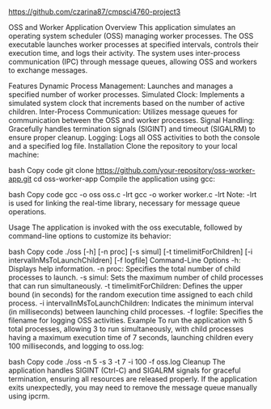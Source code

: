 https://github.com/czarina87/cmpsci4760-project3

OSS and Worker Application
Overview
This application simulates an operating system scheduler (OSS) managing worker processes. The OSS executable launches worker processes at specified intervals, controls their execution time, and logs their activity. The system uses inter-process communication (IPC) through message queues, allowing OSS and workers to exchange messages.

Features
Dynamic Process Management: Launches and manages a specified number of worker processes.
Simulated Clock: Implements a simulated system clock that increments based on the number of active children.
Inter-Process Communication: Utilizes message queues for communication between the OSS and worker processes.
Signal Handling: Gracefully handles termination signals (SIGINT) and timeout (SIGALRM) to ensure proper cleanup.
Logging: Logs all OSS activities to both the console and a specified log file.
Installation
Clone the repository to your local machine:

bash
Copy code
git clone https://github.com/your-repository/oss-worker-app.git
cd oss-worker-app
Compile the application using gcc:

bash
Copy code
gcc -o oss oss.c -lrt
gcc -o worker worker.c -lrt
Note: -lrt is used for linking the real-time library, necessary for message queue operations.

Usage
The application is invoked with the oss executable, followed by command-line options to customize its behavior:

bash
Copy code
./oss [-h] [-n proc] [-s simul] [-t timelimitForChildren] [-i intervalInMsToLaunchChildren] [-f logfile]
Command-Line Options
-h: Displays help information.
-n proc: Specifies the total number of child processes to launch.
-s simul: Sets the maximum number of child processes that can run simultaneously.
-t timelimitForChildren: Defines the upper bound (in seconds) for the random execution time assigned to each child process.
-i intervalInMsToLaunchChildren: Indicates the minimum interval (in milliseconds) between launching child processes.
-f logfile: Specifies the filename for logging OSS activities.
Example
To run the application with 5 total processes, allowing 3 to run simultaneously, with child processes having a maximum execution time of 7 seconds, launching children every 100 milliseconds, and logging to oss.log:

bash
Copy code
./oss -n 5 -s 3 -t 7 -i 100 -f oss.log
Cleanup
The application handles SIGINT (Ctrl-C) and SIGALRM signals for graceful termination, ensuring all resources are released properly. If the application exits unexpectedly, you may need to remove the message queue manually using ipcrm.